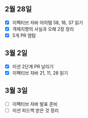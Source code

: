 ## 2월 28일

- [x] 이펙티브 자바 아이템 58, 18, 37 읽기
- [x] 객체지향의 사실과 오해 2장 정리
- [x] 5개 PR 염탐

## 3월 2일

- [x] 미션 2단계 PR 날리기
- [x] 이펙티브 자바 21, 11, 28 읽기

## 3월 3일

- [ ] 이펙티브 자바 발표 준비
- [ ] 미션 피드백 받은 것 정리